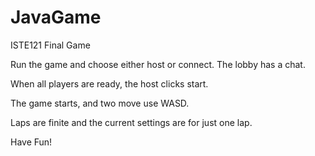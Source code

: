 # JavaGame
ISTE121 Final Game

Run the game and choose either host or connect.  The lobby has a chat.

When all players are ready, the host clicks start.

The game starts, and two move use WASD.

Laps are finite and the current settings are for just one lap.

Have Fun!
